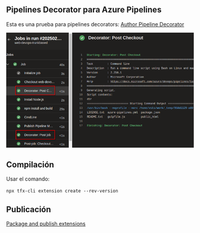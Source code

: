 ## Pipelines Decorator para Azure Pipelines

Esta es una prueba para pipelines decorators: [Author Pipeline Decorator](https://learn.microsoft.com/en-us/azure/devops/extend/develop/add-pipeline-decorator?view=azure-devops)

![pipeline-decorator](images/pipeline-con-decorators.png)

## Compilación

Usar el comando:

`npx tfx-cli extension create --rev-version`

## Publicación
[Package and publish extensions](https://learn.microsoft.com/en-us/azure/devops/extend/publish/overview?view=azure-devops)